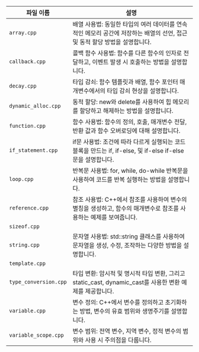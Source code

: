 | 파일 이름                  | 설명 |
|-------------------------|-----------------------------------------------------------------------------|
| `array.cpp` | 배열 사용법: 동일한 타입의 여러 데이터를 연속적인 메모리 공간에 저장하는 배열의 선언, 접근 및 동적 할당 방법을 설명합니다. |
| `callback.cpp` | 콜백 함수 사용법: 함수를 다른 함수의 인자로 전달하고, 이벤트 발생 시 호출하는 방법을 설명합니다. |
| `decay.cpp` | 타입 감쇠: 함수 템플릿과 배열, 함수 포인터 매개변수에서의 타입 감쇠 현상을 설명합니다. |
| `dynamic_alloc.cpp` | 동적 할당: new와 delete를 사용하여 힙 메모리를 할당하고 해제하는 방법을 설명합니다. |
| `function.cpp` | 함수 사용법: 함수의 정의, 호출, 매개변수 전달, 반환 값과 함수 오버로딩에 대해 설명합니다. |
| `if_statement.cpp` | if문 사용법: 조건에 따라 다르게 실행되는 코드 블록을 만드는 if, if-else, 및 if-else if-else 문을 설명합니다. |
| `loop.cpp`              | 반복문 사용법: for, while, do-while 반복문을 사용하여 코드를 반복 실행하는 방법을 설명합니다. |
| `reference.cpp`         | 참조 사용법: C++에서 참조를 사용하여 변수의 별칭을 생성하고, 함수의 매개변수로 참조를 사용하는 예제를 보여줍니다. |
| `sizeof.cpp` |  |
| `string.cpp`            | 문자열 사용법: std::string 클래스를 사용하여 문자열을 생성, 수정, 조작하는 다양한 방법을 설명합니다. |
| `template.cpp` |  |
| `type_conversion.cpp`   | 타입 변환: 암시적 및 명시적 타입 변환, 그리고 static_cast, dynamic_cast를 사용한 변환 예제를 제공합니다. |
| `variable.cpp`          | 변수 정의: C++에서 변수를 정의하고 초기화하는 방법, 변수의 유효 범위와 생명주기를 설명합니다. |
| `variable_scope.cpp`    | 변수 범위: 전역 변수, 지역 변수, 정적 변수의 범위와 사용 시 주의점을 다룹니다. |

